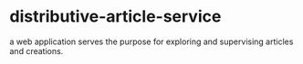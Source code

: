 # distributive-article-service
a web application serves the purpose for exploring and supervising articles and creations.
